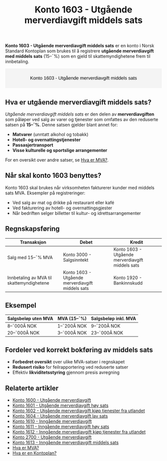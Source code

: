 ﻿---
title: "Konto 1603 - Utgående merverdiavgift middels sats"
seoTitle: "Konto 1603 | Utgående MVA middels sats | Kontoplan"
description: "Konto 1603 brukes til å registrere utgående merverdiavgift med middels sats (15 %) som gjeld frem til innbetaling. Les om satser, regler, bokføring og eksempler."
summary: "Konto 1603: utgående MVA med middels sats. Når kontoen brukes, og hvordan bokføre riktig."
---

**Konto 1603 - Utgående merverdiavgift middels sats** er en konto i Norsk Standard Kontoplan som brukes til å registrere **utgående merverdiavgift med middels sats** (15–¯%) som en gjeld til skattemyndighetene frem til innbetaling.

![Illustrasjon av konto 1603 utgående merverdiavgift middels sats](1603-utgaende-merverdiavgift-middels-sats-image.svg)

## Hva er utgående merverdiavgift middels sats?

*Utgående merverdiavgift middels sats* er den delen av **merverdiavgiften** som påløper ved salg av varer og tjenester som omfattes av den reduserte satsen på **15–¯%**. Denne satsen gjelder blant annet for:

* **Matvarer** (unntatt alkohol og tobakk)
* **Hotell- og overnattingstjenester**
* **Passasjertransport**
* **Visse kulturelle og sportslige arrangementer**

For en oversikt over andre satser, se [Hva er MVA?](/blogs/regnskap/hva-er-moms-mva "Hva er MVA? MVA-regnskapsføring og merverdiavgift").

## Når skal konto 1603 benyttes?

Konto 1603 skal brukes når virksomheten fakturerer kunder med middels sats MVA. Eksempler på registreringer:

* Ved salg av mat og drikke på restaurant eller kafé
* Ved fakturering av hotell- og overnattingsgjester
* Når bedriften selger billetter til kultur- og idrettsarrangementer

## Regnskapsføring

| Transaksjon                                    | Debet                                   | Kredit                                           |
|------------------------------------------------|-----------------------------------------|--------------------------------------------------|
| Salg med 15–¯% MVA                              | Konto 3000 - Salgsinntekt               | Konto 1603 - Utgående merverdiavgift middels sats |
| Innbetaling av MVA til skattemyndighetene      | Konto 1603 - Utgående merverdiavgift middels sats | Konto 1920 - Bankinnskudd                        |

## Eksempel

| Salgsbeløp uten MVA | MVA (15–¯%)  | Salgsbeløp inkl. MVA |
|---------------------|-------------|----------------------|
| 8–¯000Â NOK           | 1–¯200Â NOK   | 9–¯200Â NOK            |
| 20–¯000Â NOK          | 3–¯000Â NOK   | 23–¯000Â NOK           |

## Fordeler ved korrekt bokføring av middels sats

* **Forbedret oversikt** over ulike MVA-satser i regnskapet
* **Redusert risiko** for feilrapportering ved reduserte satser
* Effektiv **likviditetsstyring** gjennom presis avregning

## Relaterte artikler

* [Konto 1600 - Utgående merverdiavgift](/blogs/kontoplan/1600-utgaende-merverdiavgift "Konto 1600 - Utgående merverdiavgift")
* [Konto 1601 - Utgående merverdiavgift høy sats](/blogs/kontoplan/1601-utgaende-merverdiavgift-hoy-sats "Konto 1601 - Utgående merverdiavgift høy sats")
* [Konto 1602 - Utgående merverdiavgift kjøp tjenester fra utlandet](/blogs/kontoplan/1602-utgaende-merverdiavgift-kjop-tjen-fra-utlandet "Konto 1602 - Utgående merverdiavgift kjøp tjenester fra utlandet")
* [Konto 1604 - Utgående merverdiavgift lav sats](/blogs/kontoplan/1604-utgaende-merverdiavgift-lav-sats "Konto 1604 - Utgående merverdiavgift lav sats")
* [Konto 1610 - Inngående merverdiavgift](/blogs/kontoplan/1610-inngaaende-merverdiavgift "Konto 1610 - Inngående merverdiavgift")
* [Konto 1611 - Inngående merverdiavgift høy sats](/blogs/kontoplan/1611-inngaaende-merverdiavgift-hoy-sats "Konto 1611 - Inngående merverdiavgift høy sats")
* [Konto 1612 - Inngående merverdiavgift kjøp tjenester fra utlandet](/blogs/kontoplan/1612-inngaaende-merverdiavgift-kjop-tjen-fra-utlandet "Konto 1612 - Inngående merverdiavgift kjøp tjenester fra utlandet")
* [Konto 2700 - Utgående merverdiavgift](/blogs/kontoplan/2700-utgaende-merverdiavgift "Konto 2700 - Utgående merverdiavgift")
* [Konto 1613 - Inngående merverdiavgift middels sats](/blogs/kontoplan/1613-inngaaende-merverdiavgift-middels-sats "Konto 1613 - Inngående merverdiavgift middels sats")
* [Hva er MVA?](/blogs/regnskap/hva-er-moms-mva "Hva er MVA? MVA-regnskapsføring og merverdiavgift")
* [Hva er en Kontoplan?](/blogs/regnskap/hva-er-kontoplan "Hva er en Kontoplan? Komplett Guide til Kontoplaner i Norsk Regnskap")







